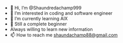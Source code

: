 - 👋 Hi, I’m @Shaundredachamp999
- 👀 I’m interested in coding and software engineer 
- 🌱 I’m currently learning AlX
- 💞️ Still a complete beginner 
- Always willing to learn new information 
- 📫 How to reach me shaundachamp88@gmail.com

<!---
Shaundredachamp999/Shaundredachamp999 is a ✨ special ✨ repository because its `README.md` (this file) appears on your GitHub profile.
You can click the Preview link to take a look at your changes.
--->

